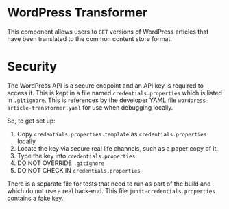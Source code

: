 WordPress Transformer
=====================

This component allows users to `GET` versions of WordPress articles that have been translated to the common
content store format.

Security
========

The WordPress API is a secure endpoint and an API key is required to access it. This is kept in a file named
`credentials.properties` which is listed in `.gitignore`. This is references by the developer YAML file
`wordpress-article-transformer.yaml` for use when debugging locally.

So, to get set up:

1. Copy `credentials.properties.template` as `credentials.properties` locally
1. Locate the key via secure real life channels, such as a paper copy of it.
1. Type the key into `credentials.properties`
1. DO NOT OVERRIDE `.gitignore`
1. DO NOT CHECK IN `credentials.properties`

There is a separate file for tests that need to run as part of the build and which do not use a real back-end. This
file `junit-credentials.properties` contains a fake key.
